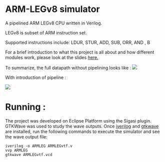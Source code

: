 # ARM-LEGv8 simulator

A pipelined ARM LEGv8 CPU written in Verilog.

LEGv8 is subset of ARM instruction set.

Supported instructions include: LDUR, STUR, ADD, SUB, ORR, AND	, B

For a brief introduction to what this project is all about and how different modules work, please look at the slides [here.](http://harmanani.github.io/classes/csc320/Notes/ch04.pdf)

To summarize, the full datapath without pipelining looks like :
![](https://github.com/ronitrex/ARMLEG/blob/master/readme/FullDataPath.png)

With introduction of pipeline :

![](https://github.com/ronitrex/ARMLEG/blob/master/readme/DataPathwControl.png)


# Running :

The project was developed on Eclipse Platform using the Sigasi plugin. GTKWave was used to study the wave outputs. Once [iverilog](http://iverilog.icarus.com/) and [gtkwave](http://gtkwave.sourceforge.net/) are installed, run the following commands to execute the simulator and see the wave output file:

	iverilog -o ARMLEG ARMLEGvtf.v
	vvp ARMLEG
	gtkwave ARMLEGvtf.vcd




